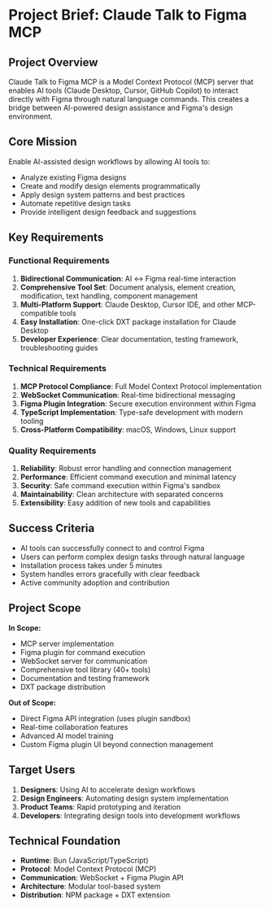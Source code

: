 # Project Brief: Claude Talk to Figma MCP

## Project Overview
Claude Talk to Figma MCP is a Model Context Protocol (MCP) server that enables AI tools (Claude Desktop, Cursor, GitHub Copilot) to interact directly with Figma through natural language commands. This creates a bridge between AI-powered design assistance and Figma's design environment.

## Core Mission
Enable AI-assisted design workflows by allowing AI tools to:
- Analyze existing Figma designs
- Create and modify design elements programmatically
- Apply design system patterns and best practices
- Automate repetitive design tasks
- Provide intelligent design feedback and suggestions

## Key Requirements

### Functional Requirements
1. **Bidirectional Communication**: AI ↔ Figma real-time interaction
2. **Comprehensive Tool Set**: Document analysis, element creation, modification, text handling, component management
3. **Multi-Platform Support**: Claude Desktop, Cursor IDE, and other MCP-compatible tools
4. **Easy Installation**: One-click DXT package installation for Claude Desktop
5. **Developer Experience**: Clear documentation, testing framework, troubleshooting guides

### Technical Requirements
1. **MCP Protocol Compliance**: Full Model Context Protocol implementation
2. **WebSocket Communication**: Real-time bidirectional messaging
3. **Figma Plugin Integration**: Secure execution environment within Figma
4. **TypeScript Implementation**: Type-safe development with modern tooling
5. **Cross-Platform Compatibility**: macOS, Windows, Linux support

### Quality Requirements
1. **Reliability**: Robust error handling and connection management
2. **Performance**: Efficient command execution and minimal latency
3. **Security**: Safe command execution within Figma's sandbox
4. **Maintainability**: Clean architecture with separated concerns
5. **Extensibility**: Easy addition of new tools and capabilities

## Success Criteria
- AI tools can successfully connect to and control Figma
- Users can perform complex design tasks through natural language
- Installation process takes under 5 minutes
- System handles errors gracefully with clear feedback
- Active community adoption and contribution

## Project Scope
**In Scope:**
- MCP server implementation
- Figma plugin for command execution
- WebSocket server for communication
- Comprehensive tool library (40+ tools)
- Documentation and testing framework
- DXT package distribution

**Out of Scope:**
- Direct Figma API integration (uses plugin sandbox)
- Real-time collaboration features
- Advanced AI model training
- Custom Figma plugin UI beyond connection management

## Target Users
1. **Designers**: Using AI to accelerate design workflows
2. **Design Engineers**: Automating design system implementation
3. **Product Teams**: Rapid prototyping and iteration
4. **Developers**: Integrating design tools into development workflows

## Technical Foundation
- **Runtime**: Bun (JavaScript/TypeScript)
- **Protocol**: Model Context Protocol (MCP)
- **Communication**: WebSocket + Figma Plugin API
- **Architecture**: Modular tool-based system
- **Distribution**: NPM package + DXT extension
